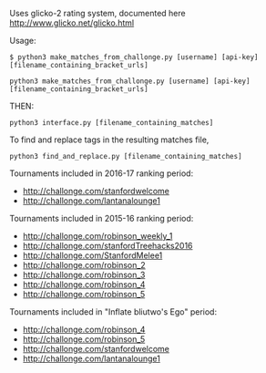 Uses glicko-2 rating system, documented here http://www.glicko.net/glicko.html

Usage:

<div class="language-terminal highlighter-rouge"><div class="highlight"><pre class="highlight"><code><span class="gp">$</span> python3 make_matches_from_challonge.py [username] [api-key] [filename_containing_bracket_urls]
</code></pre></div></div>

```
python3 make_matches_from_challonge.py [username] [api-key] [filename_containing_bracket_urls]
```
THEN:

```
python3 interface.py [filename_containing_matches]
```

To find and replace tags in the resulting matches file,
```
python3 find_and_replace.py [filename_containing_matches]
```

Tournaments included in 2016-17 ranking period:
- http://challonge.com/stanfordwelcome
- http://challonge.com/lantanalounge1


Tournaments included in 2015-16 ranking period:
- http://challonge.com/robinson_weekly_1
- http://challonge.com/stanfordTreehacks2016
- http://challonge.com/StanfordMelee1
- http://challonge.com/robinson_2
- http://challonge.com/robinson_3
- http://challonge.com/robinson_4
- http://challonge.com/robinson_5

Tournaments included in "Inflate bliutwo's Ego" period:
- http://challonge.com/robinson_4
- http://challonge.com/robinson_5
- http://challonge.com/stanfordwelcome
- http://challonge.com/lantanalounge1
